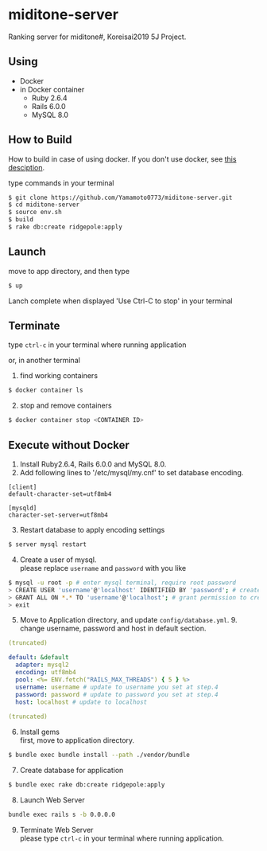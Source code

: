 # miditone-server
Ranking server for miditone#, Koreisai2019 5J Project.

## Using
- Docker
- in Docker container
  - Ruby 2.6.4
  - Rails 6.0.0
  - MySQL 8.0

## How to Build
How to build in case of using docker. If you don't use docker, see [this desciption](#execute-without-Docker).

type commands in your terminal
```sh
$ git clone https://github.com/Yamamoto0773/miditone-server.git
$ cd miditone-server
$ source env.sh
$ build
$ rake db:create ridgepole:apply
```

## Launch
move to app directory, and then type
```sh
$ up
```
Lanch complete when displayed 'Use Ctrl-C to stop' in your terminal

## Terminate
type `ctrl-c` in your terminal where running application

or, in another terminal

1. find working containers
```sh
$ docker container ls
```
2. stop and remove containers
```sh
$ docker container stop <CONTAINER ID>
```

## Execute without Docker
1. Install Ruby2.6.4, Rails 6.0.0 and MySQL 8.0.
2. Add following lines to '/etc/mysql/my.cnf' to set database encoding.
```
[client]
default-character-set=utf8mb4

[mysqld]
character-set-server=utf8mb4
```
3. Restart database to apply encoding settings
```sh
$ server mysql restart
```
4. Create a user of mysql.   
please replace `username` and `password` with you like
```sh
$ mysql -u root -p # enter mysql terminal, require root password
> CREATE USER 'username'@'localhost' IDENTIFIED BY 'password'; # create user by username and password
> GRANT ALL ON *.* TO 'username'@'localhost'; # grant permission to created user
> exit
```
5. Move to Application directory, and update `config/database.yml`.  9. 
change username, password and host in default section.
```yml
(truncated)

default: &default
  adapter: mysql2
  encoding: utf8mb4
  pool: <%= ENV.fetch("RAILS_MAX_THREADS") { 5 } %>
  username: username # update to username you set at step.4
  password: password # update to password you set at step.4
  host: localhost # update to localhost
 
(truncated)
```
6. Install gems  
first, move to application directory.
```sh
$ bundle exec bundle install --path ./vendor/bundle
```
7. Create database for application
```sh
$ bundle exec rake db:create ridgepole:apply
```
8. Launch Web Server
```sh
bundle exec rails s -b 0.0.0.0
```
9. Terminate Web Server  
please type `ctrl-c` in your terminal where running application.
